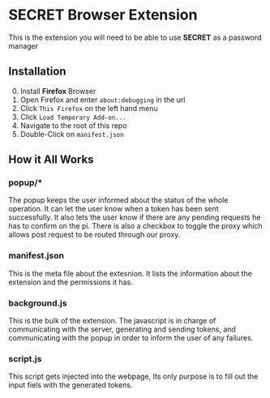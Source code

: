 # SECRET Browser Extension
This is the extension you will need to be able to use **SECRET** as a password manager

## Installation
0. Install **Firefox** Browser
1. Open Firefox and enter `about:debugging` in the url
2. Click `This Firefox` on the left hand menu
3. Click `Load Temporary Add-on...`
4. Navigate to the root of this repo
5. Double-Click on `manifest.json`


## How it All Works ##
### popup/* ### 
The popup keeps the user informed about the status of the whole operation. It can let the user know when a token has been sent successfully. It also lets the user know if there are any pending requests he has to confirm on the pi. There is also a checkbox to toggle the proxy which allows post request to be routed through our proxy.
### manifest.json ###
This is the meta file about the extesnion. It lists the information about the extension and the permissions it has.
### background.js ###
This is the bulk of the extension. The javascript is in charge of communicating with the server, generating and sending tokens, and communicating with the popup in order to inform the user of any failures.
### script.js ###
This script gets injected into the webpage, Its only purpose is to fill out the input fiels with the generated tokens.
